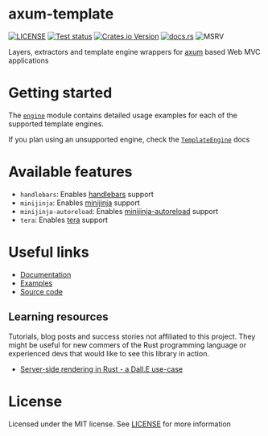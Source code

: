 # axum-template

[![LICENSE](https://img.shields.io/badge/license-MIT-blue.svg)](LICENSE)
[![Test status](https://github.com/Altair-Bueno/axum-template/actions/workflows/test.yml/badge.svg)](https://github.com/Altair-Bueno/axum-template/actions/workflows/test.yml)
[![Crates.io Version](https://img.shields.io/crates/v/axum-template.svg)](https://crates.io/crates/axum-template)
[![docs.rs](https://img.shields.io/docsrs/axum-template)](https://docs.rs/axum-template)
![MSRV](https://img.shields.io/crates/msrv/axum-template)

Layers, extractors and template engine wrappers for [axum] based Web MVC
applications

# Getting started

The [`engine`] module contains detailed usage examples for each of the supported
template engines.

If you plan using an unsupported engine, check the [`TemplateEngine`] docs

# Available features

- `handlebars`: Enables [handlebars] support
- `minijinja`: Enables [minijinja] support
- `minijinja-autoreload`: Enables [minijinja-autoreload] support
- `tera`: Enables [tera] support

# Useful links

- [Documentation]
- [Examples]
- [Source code]

## Learning resources

Tutorials, blog posts and success stories not affiliated to this project. They
might be useful for new commers of the Rust programming language or experienced
devs that would like to see this library in action.

- [Server-side rendering in Rust - a Dall.E use-case](https://blog.frankel.ch/server-side-rendering-rust/)

# License

Licensed under the MIT license. See [LICENSE] for more information

[`engine`]: crate::engine
[`TemplateEngine`]: crate::TemplateEngine
[LICENSE]: https://github.com/Altair-Bueno/axum-template/blob/main/LICENSE
[Documentation]: https://docs.rs/axum-template
[Examples]: https://github.com/Altair-Bueno/axum-template/tree/main/examples
[Source code]: https://github.com/Altair-Bueno/axum-template
[axum]: https://github.com/tokio-rs/axum
[handlebars]: https://crates.io/crates/handlebars
[minijinja]: https://crates.io/crates/minijinja
[minijinja-autoreload]: https://crates.io/crates/minijinja-autoreload
[tera]: https://crates.io/crates/tera
